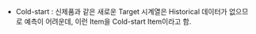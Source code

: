 
* Cold-start : 신제품과 같은 새로운 Target 시계열은 Historical 데이터가 없으므로 예측이 어려운데, 이런 Item을 Cold-start Item이라고 함.

